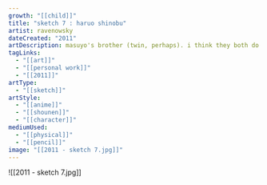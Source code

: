 ```yaml
---
growth: "[[child]]"
title: "sketch 7 : haruo shinobu"
artist: ravenowsky
dateCreated: "2011"
artDescription: masuyo's brother (twin, perhaps). i think they both do guns.
tagLinks:
  - "[[art]]"
  - "[[personal work]]"
  - "[[2011]]"
artType:
  - "[[sketch]]"
artStyle:
  - "[[anime]]"
  - "[[shounen]]"
  - "[[character]]"
mediumUsed:
  - "[[physical]]"
  - "[[pencil]]"
image: "[[2011 - sketch 7.jpg]]"
---
```

![[2011 - sketch 7.jpg]]